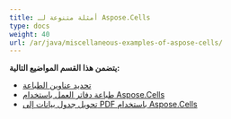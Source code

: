 ```yaml
---
title: أمثلة متنوعة لـ Aspose.Cells
type: docs
weight: 40
url: /ar/java/miscellaneous-examples-of-aspose-cells/
---
```


 **يتضمن هذا القسم المواضيع التالية:**
- [تحديد عناوين الطباعة](/cells/ar/java/set-print-titles/)
- [طباعة دفاتر العمل باستخدام Aspose.Cells](/cells/ar/java/printing-workbooks-using-aspose-cells/)
- [تحويل جدول بيانات إلى PDF باستخدام Aspose.Cells](/cells/ar/java/convert-spreadsheet-to-pdf-using-aspose-cells/)

